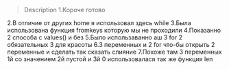 > Description
1.Короче готово

2.В отличие от других home я использовал здесь while
3.Была использована функция fromkeys которую мы не проходили
4.Показанно 2 способа с values() и без
5.Было использаванно аш 3 for 2 обязательных 3 для красоты
6.3 переменных и 2 for что-бы открыть 2 переменные и сделать так сказать слияние
7.Похоже там 3 переменных 1й со значением 2й пустой и 3й 0 использовалася так же функция len
